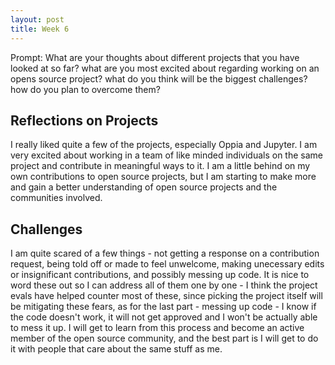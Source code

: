 ```yaml
---
layout: post
title: Week 6
---
```


Prompt: What are your thoughts about different projects that you have looked at so far? what are you most excited about regarding working on an opens source project? what do you think will be the biggest challenges? how do you plan to overcome them?

## Reflections on Projects
I really liked quite a few of the projects, especially Oppia and Jupyter. I am very excited about working in a team of like minded individuals on the same project and contribute in meaningful ways to it. I am a little behind on my own contributions to open source projects, but I am starting to make more and gain a better understanding of open source projects and the communities involved. 

<!--more-->

## Challenges
I am quite scared of a few things - not getting a response on a contribution request, being told off or made to feel unwelcome, making unecessary edits or insignificant contributions, and possibly messing up code. It is nice to word these out so I can address all of them one by one - I think the project evals have helped counter most of these, since picking the project itself will be mitigating these fears, as for the last part - messing up code - I know if the code doesn't work, it will not get approved and I won't be actually able to mess it up. I will get to learn from this process and become an active member of the open source community, and the best part is I will get to do it with people that care about the same stuff as me. 

